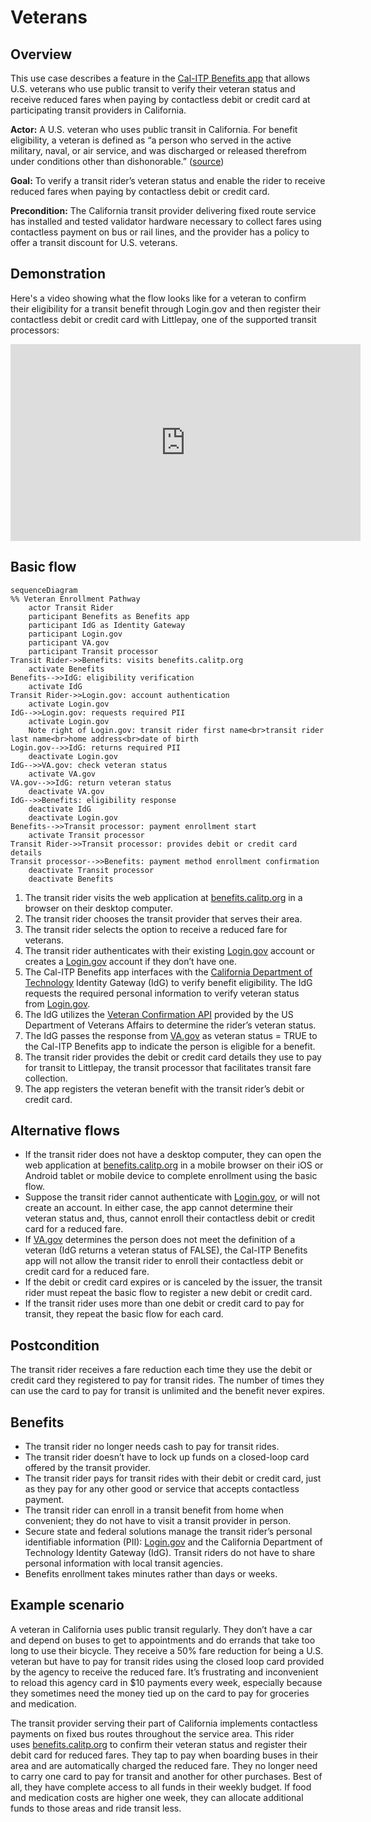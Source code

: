 # Veterans

## Overview

This use case describes a feature in the [Cal-ITP Benefits app](https://benefits.calitp.org) that allows U.S. veterans who use public transit to verify their veteran status and receive reduced fares when paying by contactless debit or credit card at participating transit providers in California.

**Actor:** A U.S. veteran who uses public transit in California. For benefit eligibility, a veteran is defined as “a person who served in the active military, naval, or air service, and was discharged or released therefrom under conditions other than dishonorable.” ([source](https://www.ssa.gov/OP_Home/comp2/D-USC-38.html))

**Goal:** To verify a transit rider’s veteran status and enable the rider to receive reduced fares when paying by contactless debit or credit card.

**Precondition:** The California transit provider delivering fixed route service has installed and tested validator hardware necessary to collect fares using contactless payment on bus or rail lines, and the provider has a policy to offer a transit discount for U.S. veterans.

## Demonstration

Here's a video showing what the flow looks like for a veteran to confirm their eligibility for a transit benefit through Login.gov and then register their contactless debit or credit card with Littlepay, one of the supported transit processors:

<iframe width="560" height="315" src="https://www.youtube-nocookie.com/embed/BJOpJ9fZe98?si=IuvJqqkSESRWM_md&amp;controls=0" title="YouTube video player" frameborder="0" allow="accelerometer; autoplay; clipboard-write; encrypted-media; gyroscope; picture-in-picture; web-share" allowfullscreen></iframe>

## Basic flow

```mermaid
sequenceDiagram
%% Veteran Enrollment Pathway
    actor Transit Rider
    participant Benefits as Benefits app
    participant IdG as Identity Gateway
    participant Login.gov
    participant VA.gov
    participant Transit processor
Transit Rider->>Benefits: visits benefits.calitp.org
    activate Benefits
Benefits-->>IdG: eligibility verification
    activate IdG
Transit Rider->>Login.gov: account authentication
    activate Login.gov
IdG-->>Login.gov: requests required PII
    activate Login.gov
    Note right of Login.gov: transit rider first name<br>transit rider last name<br>home address<br>date of birth
Login.gov-->>IdG: returns required PII
    deactivate Login.gov
IdG-->>VA.gov: check veteran status
    activate VA.gov
VA.gov-->>IdG: return veteran status
    deactivate VA.gov
IdG-->>Benefits: eligibility response
    deactivate IdG
    deactivate Login.gov
Benefits-->>Transit processor: payment enrollment start
    activate Transit processor
Transit Rider->>Transit processor: provides debit or credit card details
Transit processor-->>Benefits: payment method enrollment confirmation
    deactivate Transit processor
    deactivate Benefits
```

1. The transit rider visits the web application at [benefits.calitp.org](https://benefits.calitp.org) in a browser on their desktop computer.
2. The transit rider chooses the transit provider that serves their area.
3. The transit rider selects the option to receive a reduced fare for veterans.
4. The transit rider authenticates with their existing [Login.gov](https://Login.gov) account or creates a [Login.gov](https://Login.gov) account if they don’t have one.
5. The Cal-ITP Benefits app interfaces with the [California Department of Technology](https://cdt.ca.gov/) Identity Gateway (IdG) to verify benefit eligibility. The IdG requests the required personal information to verify veteran status from [Login.gov](https://Login.gov).
6. The IdG utilizes the [Veteran Confirmation API](https://developer.va.gov/explore/api/veteran-confirmation) provided by the US Department of Veterans Affairs to determine the rider’s veteran status.
7. The IdG passes the response from [VA.gov](https://VA.gov) as veteran status = TRUE to the Cal-ITP Benefits app to indicate the person is eligible for a benefit.
8. The transit rider provides the debit or credit card details they use to pay for transit to Littlepay, the transit processor that facilitates transit fare collection.
9. The app registers the veteran benefit with the transit rider’s debit or credit card.

## Alternative flows

- If the transit rider does not have a desktop computer, they can open the web application at [benefits.calitp.org](https://benefits.calitp.org) in a mobile browser on their iOS or Android tablet or mobile device to complete enrollment using the basic flow.
- Suppose the transit rider cannot authenticate with [Login.gov](https://Login.gov), or will not create an account. In either case, the app cannot determine their veteran status and, thus, cannot enroll their contactless debit or credit card for a reduced fare.
- If [VA.gov](http://VA.gov) determines the person does not meet the definition of a veteran (IdG returns a veteran status of FALSE), the Cal-ITP Benefits app will not allow the transit rider to enroll their contactless debit or credit card for a reduced fare.
- If the debit or credit card expires or is canceled by the issuer, the transit rider must repeat the basic flow to register a new debit or credit card.
- If the transit rider uses more than one debit or credit card to pay for transit, they repeat the basic flow for each card.

## Postcondition

The transit rider receives a fare reduction each time they use the debit or credit card they registered to pay for transit rides. The number of times they can use the card to pay for transit is unlimited and the benefit never expires.

## Benefits

- The transit rider no longer needs cash to pay for transit rides.
- The transit rider doesn’t have to lock up funds on a closed-loop card offered by the transit provider.
- The transit rider pays for transit rides with their debit or credit card, just as they pay for any other good or service that accepts contactless payment.
- The transit rider can enroll in a transit benefit from home when convenient; they do not have to visit a transit provider in person.
- Secure state and federal solutions manage the transit rider’s personal identifiable information (PII): [Login.gov](https://Login.gov) and the California Department of Technology Identity Gateway (IdG). Transit riders do not have to share personal information with local transit agencies.
- Benefits enrollment takes minutes rather than days or weeks.

## Example scenario

A veteran in California uses public transit regularly. They don’t have a car and depend on buses to get to appointments and do errands that take too long to use their bicycle. They receive a 50% fare reduction for being a U.S. veteran but have to pay for transit rides using the closed loop card provided by the agency to receive the reduced fare. It’s frustrating and inconvenient to reload this agency card in $10 payments every week, especially because they sometimes need the money tied up on the card to pay for groceries and medication.

The transit provider serving their part of California implements contactless payments on fixed bus routes throughout the service area. This rider uses [benefits.calitp.org](https://benefits.calitp.org) to confirm their veteran status and register their debit card for reduced fares. They tap to pay when boarding buses in their area and are automatically charged the reduced fare. They no longer need to carry one card to pay for transit and another for other purchases. Best of all, they have complete access to all funds in their weekly budget. If food and medication costs are higher one week, they can allocate additional funds to those areas and ride transit less.
